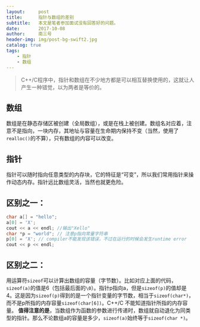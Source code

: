 ```yaml
---
layout:     post
title:      指针与数组的差别
subtitle:   本文是笔者参加面试没有回答好的问题。
date:       2017-10-08
author:     南三号
header-img: img/post-bg-swift2.jpg
catalog: true
tags:
    - 指针
    - 数组
---
```


> C++/C程序中，指针和数组在不少地方都是可以相互替换使用的，这就让人产生一种错觉，以为两者是等价的。

## 数组

数组是在静态存储区被创建（全局数组），或是在栈上被创建。数组名对应着，注意不是指向，一块内存，其地址与容量在生命期内保持不变（当然，使用了`realloc()`的不算），只有数组的内容可以改变。

## 指针

指针可以随时指向任意类型的内存块，它的特征是“可变”，所以我们常用指针来操作动态内存。指针远比数组灵活，当然也就更危险。

## 区别之一：
```c++
char a[] = "hello";
a[0] = 'X';
cout << a << endl; //输出"Xello"
char *p = "world"; // 注意p指向常量字符串
p[0] = 'X'; // compiler不能发现该错误，不过在运行的时候会发生runtime error
cout << p << endl;
```
## 区别之二：
用运算符`sizeof`可以计算出数组的容量（字节数）。比如对应上面的代码，`sizeof(a)`的值是6（包括最后面的`\0`）。指针p指向a，但是`sizeof(p)`的值却是4。这是因为`sizeof(p)`得到的是一个指针变量的字节数，相当于`sizeof(char*)`，而不是p所指的内存容量`sizeof(char[6])`。C++/C 不能知道指针所指的内存容量。
**值得注意的是**，当数组作为函数的参数进行传递时，数组就自动退化为同类型的指针。那么不论数组a的容量是多少，`sizeof(a)`始终等于`sizeof(char *)`。